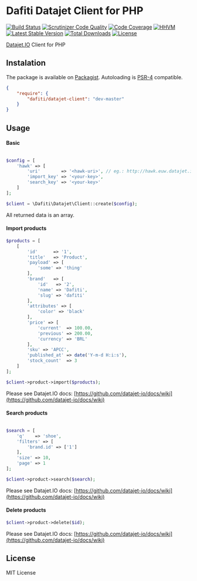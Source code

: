 # Dafiti Datajet Client for PHP
[![Build Status](https://img.shields.io/travis/dafiti/datajet-client/master.svg?style=flat-square)](https://travis-ci.org/dafiti/datajet-client)
[![Scrutinizer Code Quality](https://img.shields.io/scrutinizer/g/dafiti/datajet-client/master.svg?style=flat-square)](https://scrutinizer-ci.com/g/dafiti/datajet-client/?branch=master)
[![Code Coverage](https://img.shields.io/scrutinizer/coverage/g/dafiti/datajet-client/master.svg?style=flat-square)](https://scrutinizer-ci.com/g/dafiti/datajet-client/?branch=master)
[![HHVM](https://img.shields.io/hhvm/dafiti/datajet-client.svg?style=flat-square)](https://travis-ci.org/dafiti/datajet-client)
[![Latest Stable Version](https://img.shields.io/packagist/v/dafiti/datajet-client.svg?style=flat-square)](https://packagist.org/packages/dafiti/datajet-client)
[![Total Downloads](https://img.shields.io/packagist/dt/dafiti/datajet-client.svg?style=flat-square)](https://packagist.org/packages/dafiti/datajet-client)
[![License](https://img.shields.io/packagist/l/dafiti/datajet-client.svg?style=flat-square)](https://packagist.org/packages/dafiti/datajet-client)

[Datajet.IO](https://github.com/datajet-io) Client for PHP

## Instalation
The package is available on [Packagist](http://packagist.org/packages/dafiti/datajet).
Autoloading is [PSR-4](https://github.com/php-fig/fig-standards/blob/master/accepted/PSR-4-autoloader.md) compatible.
```json
{
    "require": {
        "dafiti/datajet-client": "dev-master"
    }
}
```

## Usage

#### Basic
```php

$config = [
    'hawk' => [
        'uri'        => '<hawk-uri>', // eg.: http://hawk.euw.datajet.io
        'import_key' => '<your-key>',
        'search_key' => '<your-key>'
    ]
];

$client = \Dafiti\Datajet\Client::create($config);
```
All returned data is an array.

#### Import products
```php
$products = [
    [
        'id'      => '1',
        'title'   => 'Product',
        'payload' => [
            'some' => 'thing'
        ],
        'brand'   => [
            'id'   => '2',
            'name' => 'Dafiti',
            'slug' => 'dafiti'
        ],
        'attributes' => [
            'color' => 'black'
        ],
        'price' => [
            'current'  => 100.00,
            'previous' => 200.00,
            'currency' => 'BRL'
        ],
        'sku' => 'APCC',
        'published_at' => date('Y-m-d H:i:s'),
        'stock_count'  => 3
    ]
];

$client->product->import($products);
```
Please see Datajet.IO docs: [https://github.com/datajet-io/docs/wiki](https://github.com/datajet-io/docs/wiki)

#### Search products
```php

$search = [
    'q'    => 'shoe',
    'filters' => [
        'brand.id' => ['1']
    ],
    'size' => 10,
    'page' => 1
];

$client->product->search($search);
```

Please see Datajet.IO docs: [https://github.com/datajet-io/docs/wiki](https://github.com/datajet-io/docs/wiki)

#### Delete products
```php
$client->product->delete($id);
```

Please see Datajet.IO docs: [https://github.com/datajet-io/docs/wiki](https://github.com/datajet-io/docs/wiki)

## License

MIT License
